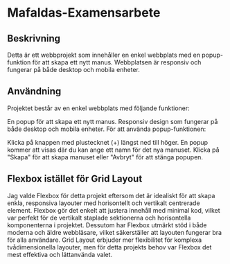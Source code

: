 # Mafaldas-Examensarbete

## Beskrivning
Detta är ett webbprojekt som innehåller en enkel webbplats med en popup-funktion för att skapa ett nytt manus. Webbplatsen är responsiv och fungerar på både desktop och mobila enheter.

## Användning
Projektet består av en enkel webbplats med följande funktioner:

En popup för att skapa ett nytt manus.
Responsiv design som fungerar på både desktop och mobila enheter.
För att använda popup-funktionen:

Klicka på knappen med plustecknet (+) längst ned till höger.
En popup kommer att visas där du kan ange ett namn för det nya manuset.
Klicka på "Skapa" för att skapa manuset eller "Avbryt" för att stänga popupen.

## Flexbox istället för Grid Layout
Jag valde Flexbox för detta projekt eftersom det är idealiskt för att skapa enkla, responsiva layouter med horisontellt och vertikalt centrerade element. Flexbox gör det enkelt att justera innehåll med minimal kod, vilket var perfekt för de vertikalt staplade sektionerna och horisontella komponenterna i projektet. Dessutom har Flexbox utmärkt stöd i både moderna och äldre webbläsare, vilket säkerställer att layouten fungerar bra för alla användare. Grid Layout erbjuder mer flexibilitet för komplexa tvådimensionella layouter, men för detta projekts behov var Flexbox det mest effektiva och lättanvända valet.

